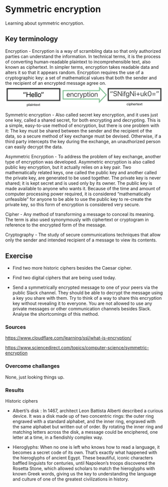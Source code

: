 # Symmetric encryption

Learning about symmetric encryption.

## Key terminology

Encryption - Encryption is a way of scrambling data so that only authorized parties can understand the information. In technical terms, it is the process of converting human-readable plaintext to incomprehensible text, also known as ciphertext. In simpler terms, encryption takes readable data and alters it so that it appears random. Encryption requires the use of a cryptographic key: a set of mathematical values that both the sender and the recipient of an encrypted message agree on.
![screenshot](../00_includes/sec3/sec4.png)

Symmetric encryption - Also called secret key encryption, and it uses just one key, called a shared secret, for both encrypting and decrypting. This is a simple, easy-to-use method of encryption, but there is one problem with it: The key must be shared between the sender and the recipient of the data, so a secure method of key exchange must be devised. Otherwise, if a third party intercepts the key during the exchange, an unauthorized person can easily decrypt the data.
 
Asymmetric Encryption -
To address the problem of key exchange, another type of encryption was developed. Asymmetric encryption is also called public key encryption, but it actually relies on a key pair. Two mathematically related keys, one called the public key and another called the private key, are generated to be used together. The private key is never shared; it is kept secret and is used only by its owner. The public key is made available to anyone who wants it. Because of the time and amount of computer processing power required, it is considered “mathematically unfeasible” for anyone to be able to use the public key to re-create the private key, so this form of encryption is considered very secure.

Cipher - Any method of transforming a message to conceal its meaning. The term is also used synonymously with ciphertext or cryptogram in reference to the encrypted form of the message.

Cryptography - The study of secure communications techniques that allow only the sender and intended recipient of a message to view its contents.

## Exercise

- Find two more historic ciphers besides the Caesar cipher.

- Find two digital ciphers that are being used today.

- Send a symmetrically encrypted message to one of your peers via the public Slack channel. They should be able to decrypt the message using a key you share with them. Try to think of a way to share this encryption key without revealing it to everyone. 
You are not allowed to use any private messages or other communication channels besides Slack. Analyse the shortcomings of this method.


### Sources

https://www.cloudflare.com/learning/ssl/what-is-encryption/

https://www.sciencedirect.com/topics/computer-science/symmetric-encryption


### Overcome challanges
None, just looking things up.

### Results

Historic ciphers

- Alberti’s disk
: In 1467, architect Leon Battista Alberti described a curious device. It was a disk made up of two concentric rings: the outer ring engraved with a standard alphabet, and the inner ring, engraved with the same alphabet but written out of order. By rotating the inner ring and matching letters across the disk, a message could be enciphered, one letter at a time, in a fiendishly complex way. 

-  Hieroglyphs: When no one is left who knows how to read a language, it becomes a secret code of its own. That’s exactly what happened with the hieroglyphs of ancient Egypt. These beautiful, iconic characters baffled linguists for centuries, until Napoleon’s troops discovered the Rosetta Stone, which allowed scholars to match the hieroglyphs with known Greek words, giving us the key to understanding the language and culture of one of the greatest civilizations in history.